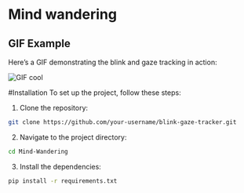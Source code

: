 # Mind wandering

## GIF Example
Here’s a GIF demonstrating the blink and gaze tracking in action:

![GIF cool](docomintation/video_example.gif)

#Installation
To set up the project, follow these steps:

1. Clone the repository:
```bash
git clone https://github.com/your-username/blink-gaze-tracker.git
```
2. Navigate to the project directory:
```bash
cd Mind-Wandering
```
3. Install the dependencies:
```bash
pip install -r requirements.txt
```
